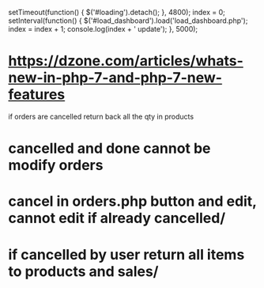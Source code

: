 setTimeout(function() {
$('#loading').detach();
}, 4800);
index = 0;
setInterval(function() {
$('#load_dashboard').load('load_dashboard.php');
index = index + 1;
console.log(index + ' update');
}, 5000);

# https://dzone.com/articles/whats-new-in-php-7-and-php-7-new-features

if orders are cancelled return back all the qty in products

# cancelled and done cannot be modify orders

# cancel in orders.php button and edit, cannot edit if already cancelled/

# if cancelled by user return all items to products and sales/
